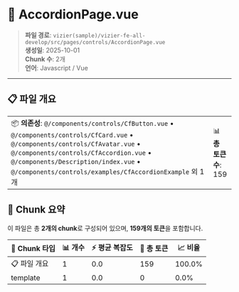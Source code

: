 # 📄 AccordionPage.vue

> **파일 경로**: `vizier(sample)/vizier-fe-all-develop/src/pages/controls/AccordionPage.vue`  
> **생성일**: 2025-10-01  
> **Chunk 수**: 2개  
> **언어**: Javascript / Vue
---


## 📋 파일 개요

| | |
|--|--|
| 📦 **의존성**: `@/components/controls/CfButton.vue` • `@/components/controls/CfCard.vue` • `@/components/controls/CfAvatar.vue` • `@/components/controls/CfAccordion.vue` • `@/components/Description/index.vue` • `@/components/controls/examples/CfAccordionExample` 외 1개 | 📊 **총 토큰 수**: 159 |






## 🧩 Chunk 요약

이 파일은 총 **2개의 chunk**로 구성되어 있으며, **159개의 토큰**을 포함합니다.

| 🧩 Chunk 타입 | 📊 개수 | ⚡ 평균 복잡도 | 📝 총 토큰 | 📈 비율 |
|---------------|--------|-------------|----------|--------|
| 📋 파일 개요 | 1 | 0.0 | 159 | 100.0% |
| template | 1 | 0.0 | 0 | 0.0% |


